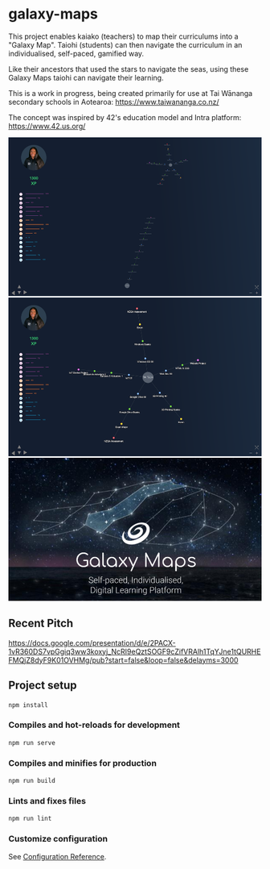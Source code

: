 # galaxy-maps

This project enables kaiako (teachers) to map their curriculums into a "Galaxy Map".
Taiohi (students) can then navigate the curriculum in an individualised, self-paced, gamified way.

Like their ancestors that used the stars to navigate the seas, using these Galaxy Maps taiohi can navigate their learning.

This is a work in progress, being created primarily for use at Tai Wānanga secondary schools in Aotearoa: https://www.taiwananga.co.nz/

The concept was inspired by 42's education model and Intra platform: https://www.42.us.org/ 

![screenshot of galaxy maps project](https://raw.githubusercontent.com/ian-vai/galaxy-maps/master/readme/screenshot-galaxy-maps.png)
![screenshot of the beginning of Tai Tech galaxy map](https://raw.githubusercontent.com/ian-vai/galaxy-maps/master/readme/screenshot-galaxy-map-tai-tech.png)
![screenshot of the concept cover image](https://raw.githubusercontent.com/ian-vai/galaxy-maps/master/readme/galaxy-maps-cover.png)


## Recent Pitch
https://docs.google.com/presentation/d/e/2PACX-1vR360DS7vpGgiq3ww3koxyj_NcRI9eQztSOGF9cZifVRAlh1TqYJne1tQURHEFMQjZ8dyF9K01OVHMg/pub?start=false&loop=false&delayms=3000

## Project setup
```
npm install
```

### Compiles and hot-reloads for development
```
npm run serve
```

### Compiles and minifies for production
```
npm run build
```

### Lints and fixes files
```
npm run lint
```

### Customize configuration
See [Configuration Reference](https://cli.vuejs.org/config/).

